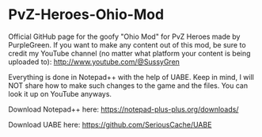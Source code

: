 # PvZ-Heroes-Ohio-Mod
Official GitHub page for the goofy "Ohio Mod" for PvZ Heroes made by PurpleGreen. If you want to make any content out of this mod, be sure to credit my YouTube channel (no matter what platform your content is being uploaded to): http://www.youtube.com/@SussyGren


Everything is done in Notepad++ with the help of UABE.
Keep in mind, I will NOT share how to make such changes to the game and the files. You can look it up on YouTube anyways.



Download Notepad++ here: https://notepad-plus-plus.org/downloads/


Download UABE here: https://github.com/SeriousCache/UABE

